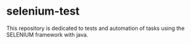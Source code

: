 # selenium-test
This repository is dedicated to tests and automation of tasks using the SELENIUM framework with java.
